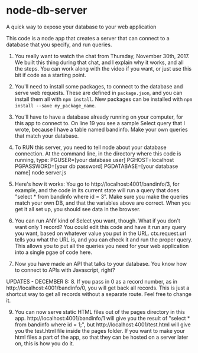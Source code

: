 # node-db-server
A quick way to expose your database to your web application

This code is a node app that creates a server that can connect to a database that you specify, and run queries.  

1. You really want to watch the chat from Thursday, November 30th, 2017. We built this thing during that chat, and I explain why it works, and all the steps.  You can work along with the video if you want, or just use this bit if code as a starting point.

2. You'll need to install some packages, to connect to the database and serve web requests. These are defined in `package.json`, and you can install them all with `npm install`. New packages can be installed with `npm install --save my_package_name`.

3. You'll have to have a database already running on your computer, for this app to connect to.  On line 19 you see a sample Select query that I wrote, because I have a table named bandinfo. Make your own queries that match your database.

4. To RUN this server, you need to tell node about your database connection.  At the command line, in the directory where this code is running, type:
PGUSER=[your database user]   PGHOST=localhost   PGPASSWORD=[your db password]   PGDATABASE=[your database name] node server.js

5. Here's how it works: You go to http://localhost:4001/bandinfo/3, for example, and the code in its current state will run a query that does "select * from bandinfo where id = 3".  Make sure you make the queries match your own DB, and that the variables above are correct. When you get it all set up, you should see data in the browser.

6. You can run ANY kind of Select you want, though.  What if you don't want only 1 record? You could edit this code and have it run any query you want, based on whatever value you put in the URL.  ctx.request.url tells you what the URL is, and you can check it and run the proper query. This allows you to put all the queries you need for your web application into a single pgae of code here.


7. Now you have made an API that talks to your database.  You know how to connect to APIs with Javascript, right?

UPDATES - DECEMBER 8:
8. If you pass in 0 as a record number, as in http://localhost:4001/bandinfo/0, you will get back all records.  This is just a shortcut way to get all records without a separate route.  Feel free to change it.

9. You can now serve static HTML files out of the pages directory in this app.  http://localhost:4001/bandinfo/1 will give you the result of "select * from bandinfo where id = 1;",
 but http://localhost:4001/test.html will give you the test.html file inside the pages folder.  If you want to make your html files a part of the app, so that they can be hosted on a server later on, this is how you do it.

